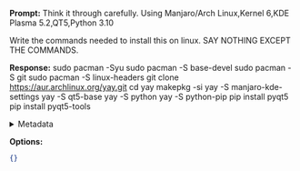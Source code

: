 **Prompt:**
Think it through carefully. Using Manjaro/Arch Linux,Kernel 6,KDE Plasma 5.2,QT5,Python 3.10 

Write the commands needed to install this on linux. SAY NOTHING EXCEPT THE COMMANDS.

**Response:**
sudo pacman -Syu
sudo pacman -S base-devel
sudo pacman -S git
sudo pacman -S linux-headers
git clone https://aur.archlinux.org/yay.git
cd yay
makepkg -si
yay -S manjaro-kde-settings
yay -S qt5-base
yay -S python
yay -S python-pip
pip install pyqt5
pip install pyqt5-tools

<details><summary>Metadata</summary>

- Duration: 3429 ms
- Datetime: 2023-07-20T10:39:14.365829
- Model: gpt-3.5-turbo-0613

</details>

**Options:**
```json
{}
```


